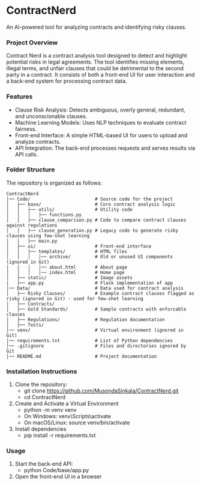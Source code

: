 # ContractNerd
An AI-powered tool for analyzing contracts and identifying risky clauses.

### Project Overview

Contract Nerd is a contract analysis tool designed to detect and highlight potential risks in legal agreements. The tool identifies missing elements, illegal terms, and unfair clauses that could be detrimental to the second party in a contract. It consists of both a front-end UI for user interaction and a back-end system for processing contract data.

### Features
- Clause Risk Analysis: Detects ambiguous, overly general, redundant, and unconscionable clauses.
- Machine Learning Models: Uses NLP techniques to evaluate contract fairness.
- Front-end Interface: A simple HTML-based UI for users to upload and analyze contracts.
- API Integration: The back-end processes requests and serves results via API calls.

### Folder Structure

The repository is organized as follows:
```
ContractNerd
│── Code/                        # Source code for the project
│   ├── base/                    # Core contract analysis logic
│   │   ├── utils/               # Utility code
│   │   │   ├── functions.py     
│   │   ├── clause_comparison.py # Code to compare contract clauses against regulations 
│   │   ├── clause_generation.py # Legacy code to generate risky clauses using few-shot learning
│   │   ├── main.py              
│   ├── ui/                      # Front-end interface
│   │   ├── templates/           # HTML files
│   │   │   │── archive/         # Old or unused UI components (ignored in Git)
│   │   │   │── about.html       # About page
│   │   │   │── index.html       # Home page
|   ├── static/                  # Image assets
|   ├── app.py                   # Flask implementation of app
│── Data/                        # Data used for contract analysis
│   ├── Risky Clauses/           # Example contract clauses flagged as risky (ignored in Git) - used for few-shot learning
│   ├── Contracts/               
│   ├── Gold Standards/          # Sample contracts with enforcable clauses
│   ├── Regulations/             # Regulation documentation
│   ├── Tests/           
│── venv/                        # Virtual environment (ignored in Git)
│── requirements.txt             # List of Python dependencies
│── .gitignore                   # Files and directories ignored by Git
│── README.md                    # Project documentation
```

### Installation Instructions

1. Clone the repository:
   - git clone https://github.com/MusondaSinkala/ContractNerd.git
   - cd ContractNerd
2. Create and Activate a Virtual Environment
   - python -m venv venv
   - On Windows: venv\Scripts\activate
   - On macOS/Linux: source venv/bin/activate
3. Install dependencies
   - pip install -r requirements.txt

### Usage
1. Start the back-end API:
   - python Code/base/app.py
2.  Open the front-end UI in a browser
